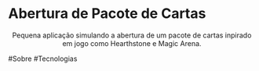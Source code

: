 # Abertura de Pacote de Cartas
<p align="center">Pequena aplicação simulando a abertura de um pacote de cartas inpirado em jogo como Hearthstone e Magic Arena.</p>

#Sobre
#Tecnologias
